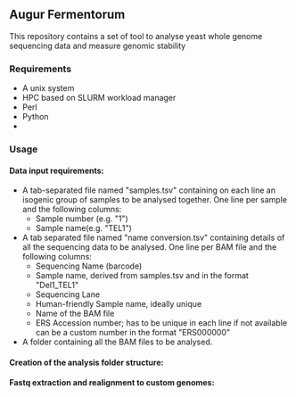 ## Augur Fermentorum
This repository contains a set of tool to analyse yeast whole genome sequencing data and measure genomic stability

### Requirements
* A unix system
* HPC based on SLURM workload manager
* Perl 
* Python
* 

### Usage
#### Data input requirements:
* A tab-separated file named "samples.tsv" containing on each line an isogenic group of samples to be analysed together. One line per sample and the following columns:
   * Sample number (e.g. "1")
   * Sample name(e.g. "TEL1")
* A tab separated file named "name conversion.tsv" containing details of all the sequencing data to be analysed. One line per BAM file and the following columns:
   * Sequencing Name (barcode)
   * Sample name, derived from samples.tsv and in the format "Del1_TEL1"
   * Sequencing Lane
   * Human-friendly Sample name, ideally unique
   * Name of the BAM file
   * ERS Accession number; has to be unique in each line if not available can be a custom number in the format "ERS000000"
* A folder containing all the BAM files to be analysed. 

#### Creation of the analysis folder structure:
#### Fastq extraction and realignment to custom genomes:
